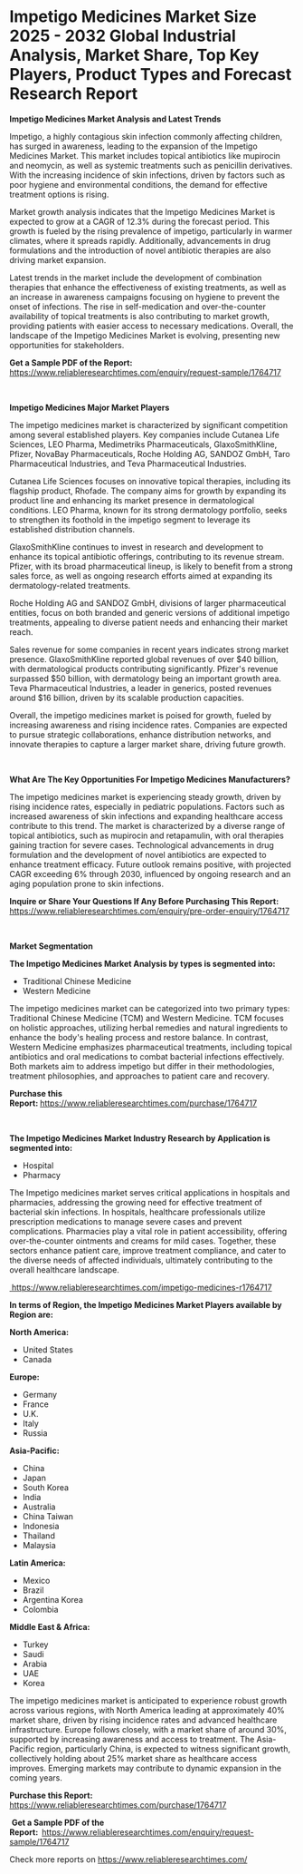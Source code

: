 <p><h1>Impetigo Medicines Market Size 2025 - 2032 Global Industrial Analysis, Market Share, Top Key Players, Product Types and Forecast Research Report</h1></p><p><strong>Impetigo Medicines Market Analysis and Latest Trends</strong></p>
<p><p>Impetigo, a highly contagious skin infection commonly affecting children, has surged in awareness, leading to the expansion of the Impetigo Medicines Market. This market includes topical antibiotics like mupirocin and neomycin, as well as systemic treatments such as penicillin derivatives. With the increasing incidence of skin infections, driven by factors such as poor hygiene and environmental conditions, the demand for effective treatment options is rising.</p><p>Market growth analysis indicates that the Impetigo Medicines Market is expected to grow at a CAGR of 12.3% during the forecast period. This growth is fueled by the rising prevalence of impetigo, particularly in warmer climates, where it spreads rapidly. Additionally, advancements in drug formulations and the introduction of novel antibiotic therapies are also driving market expansion.</p><p>Latest trends in the market include the development of combination therapies that enhance the effectiveness of existing treatments, as well as an increase in awareness campaigns focusing on hygiene to prevent the onset of infections. The rise in self-medication and over-the-counter availability of topical treatments is also contributing to market growth, providing patients with easier access to necessary medications. Overall, the landscape of the Impetigo Medicines Market is evolving, presenting new opportunities for stakeholders.</p></p>
<p><strong>Get a Sample PDF of the Report:&nbsp;</strong> <a href="https://www.reliableresearchtimes.com/enquiry/request-sample/1764717?utm_campaign=3291&utm_medium=2&utm_source=Github&utm_content=ia&utm_term=09032025&utm_id=impetigo-medicines">https://www.reliableresearchtimes.com/enquiry/request-sample/1764717</a></p>
<p>&nbsp;</p>
<p><strong>Impetigo Medicines Major Market Players</strong></p>
<p><p>The impetigo medicines market is characterized by significant competition among several established players. Key companies include Cutanea Life Sciences, LEO Pharma, Medimetriks Pharmaceuticals, GlaxoSmithKline, Pfizer, NovaBay Pharmaceuticals, Roche Holding AG, SANDOZ GmbH, Taro Pharmaceutical Industries, and Teva Pharmaceutical Industries.</p><p>Cutanea Life Sciences focuses on innovative topical therapies, including its flagship product, Rhofade. The company aims for growth by expanding its product line and enhancing its market presence in dermatological conditions. LEO Pharma, known for its strong dermatology portfolio, seeks to strengthen its foothold in the impetigo segment to leverage its established distribution channels.</p><p>GlaxoSmithKline continues to invest in research and development to enhance its topical antibiotic offerings, contributing to its revenue stream. Pfizer, with its broad pharmaceutical lineup, is likely to benefit from a strong sales force, as well as ongoing research efforts aimed at expanding its dermatology-related treatments.</p><p>Roche Holding AG and SANDOZ GmbH, divisions of larger pharmaceutical entities, focus on both branded and generic versions of additional impetigo treatments, appealing to diverse patient needs and enhancing their market reach.</p><p>Sales revenue for some companies in recent years indicates strong market presence. GlaxoSmithKline reported global revenues of over $40 billion, with dermatological products contributing significantly. Pfizer's revenue surpassed $50 billion, with dermatology being an important growth area. Teva Pharmaceutical Industries, a leader in generics, posted revenues around $16 billion, driven by its scalable production capacities.</p><p>Overall, the impetigo medicines market is poised for growth, fueled by increasing awareness and rising incidence rates. Companies are expected to pursue strategic collaborations, enhance distribution networks, and innovate therapies to capture a larger market share, driving future growth.</p></p>
<p>&nbsp;</p>
<p><strong>What Are The Key Opportunities For Impetigo Medicines Manufacturers?</strong></p>
<p><p>The impetigo medicines market is experiencing steady growth, driven by rising incidence rates, especially in pediatric populations. Factors such as increased awareness of skin infections and expanding healthcare access contribute to this trend. The market is characterized by a diverse range of topical antibiotics, such as mupirocin and retapamulin, with oral therapies gaining traction for severe cases. Technological advancements in drug formulation and the development of novel antibiotics are expected to enhance treatment efficacy. Future outlook remains positive, with projected CAGR exceeding 6% through 2030, influenced by ongoing research and an aging population prone to skin infections.</p></p>
<p><strong>Inquire or Share Your Questions If Any Before Purchasing This Report:</strong> <a href="https://www.reliableresearchtimes.com/enquiry/pre-order-enquiry/1764717?utm_campaign=3291&utm_medium=2&utm_source=Github&utm_content=ia&utm_term=09032025&utm_id=impetigo-medicines">https://www.reliableresearchtimes.com/enquiry/pre-order-enquiry/1764717</a></p>
<p>&nbsp;</p>
<p><strong>Market Segmentation</strong></p>
<p><strong>The Impetigo Medicines Market Analysis by types is segmented into:</strong></p>
<p><ul><li>Traditional Chinese Medicine</li><li>Western Medicine</li></ul></p>
<p><p>The impetigo medicines market can be categorized into two primary types: Traditional Chinese Medicine (TCM) and Western Medicine. TCM focuses on holistic approaches, utilizing herbal remedies and natural ingredients to enhance the body's healing process and restore balance. In contrast, Western Medicine emphasizes pharmaceutical treatments, including topical antibiotics and oral medications to combat bacterial infections effectively. Both markets aim to address impetigo but differ in their methodologies, treatment philosophies, and approaches to patient care and recovery.</p></p>
<p><strong>Purchase this Report:&nbsp;</strong><a href="https://www.reliableresearchtimes.com/purchase/1764717?utm_campaign=3291&utm_medium=2&utm_source=Github&utm_content=ia&utm_term=09032025&utm_id=impetigo-medicines">https://www.reliableresearchtimes.com/purchase/1764717</a></p>
<p>&nbsp;</p>
<p><strong>The Impetigo Medicines Market Industry Research by Application is segmented into:</strong></p>
<p><ul><li>Hospital</li><li>Pharmacy</li></ul></p>
<p><p>The Impetigo medicines market serves critical applications in hospitals and pharmacies, addressing the growing need for effective treatment of bacterial skin infections. In hospitals, healthcare professionals utilize prescription medications to manage severe cases and prevent complications. Pharmacies play a vital role in patient accessibility, offering over-the-counter ointments and creams for mild cases. Together, these sectors enhance patient care, improve treatment compliance, and cater to the diverse needs of affected individuals, ultimately contributing to the overall healthcare landscape.</p></p>
<p><a href="https://www.reliableresearchtimes.com/impetigo-medicines-r1764717?utm_campaign=3291&utm_medium=2&utm_source=Github&utm_content=ia&utm_term=09032025&utm_id=impetigo-medicines">&nbsp;https://www.reliableresearchtimes.com/impetigo-medicines-r1764717</a></p>
<p><strong>In terms of Region, the Impetigo Medicines Market Players available by Region are:</strong></p>
<p>
    <p> <strong> North America: </strong>
        <ul>
            <li>United States</li>
            <li>Canada</li>
        </ul>
        </p> 
    <p> <strong> Europe: </strong>
        <ul>
            <li>Germany</li>
            <li>France</li>
            <li>U.K.</li>
            <li>Italy</li>
            <li>Russia</li>
        </ul>
        </p> 
    <p> <strong> Asia-Pacific: </strong>
        <ul>
            <li>China</li>
            <li>Japan</li>
            <li>South Korea</li>
            <li>India</li>
            <li>Australia</li>
            <li>China Taiwan</li>
            <li>Indonesia</li>
            <li>Thailand</li>
            <li>Malaysia</li>
        </ul>
        </p> 
    <p> <strong> Latin America: </strong>
        <ul>
            <li>Mexico</li>
            <li>Brazil</li>
            <li>Argentina Korea</li>
            <li>Colombia</li>
        </ul>
        </p> 
    <p> <strong> Middle East & Africa: </strong>
        <ul>
            <li>Turkey</li>
            <li>Saudi</li>
            <li>Arabia</li>
            <li>UAE</li>
            <li>Korea</li>
        </ul>
    </p>
    </p>
<p><p>The impetigo medicines market is anticipated to experience robust growth across various regions, with North America leading at approximately 40% market share, driven by rising incidence rates and advanced healthcare infrastructure. Europe follows closely, with a market share of around 30%, supported by increasing awareness and access to treatment. The Asia-Pacific region, particularly China, is expected to witness significant growth, collectively holding about 25% market share as healthcare access improves. Emerging markets may contribute to dynamic expansion in the coming years.</p></p>
<p><strong>Purchase this Report: </strong><a href="https://www.reliableresearchtimes.com/purchase/1764717?utm_campaign=3291&utm_medium=2&utm_source=Github&utm_content=ia&utm_term=09032025&utm_id=impetigo-medicines">https://www.reliableresearchtimes.com/purchase/1764717</a></p>
<p>&nbsp;<strong>Get a Sample PDF of the Report:&nbsp;&nbsp;</strong><a href="https://www.reliableresearchtimes.com/enquiry/request-sample/1764717?utm_campaign=3291&utm_medium=2&utm_source=Github&utm_content=ia&utm_term=09032025&utm_id=impetigo-medicines">https://www.reliableresearchtimes.com/enquiry/request-sample/1764717</a></p>
<p><strong></strong></p>
<p>Check more reports on <a href="https://www.reliableresearchtimes.com/?utm_campaign=3291&utm_medium=2&utm_source=Github&utm_content=ia&utm_term=09032025&utm_id=impetigo-medicines">https://www.reliableresearchtimes.com/</a></p>